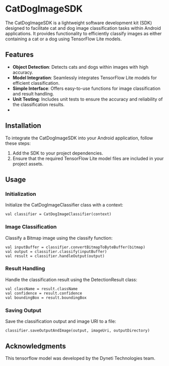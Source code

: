 # CatDogImageSDK

The CatDogImageSDK is a lightweight software development kit (SDK) designed to facilitate cat and dog image classification tasks within Android applications. It provides functionality to efficiently classify images as either containing a cat or a dog using TensorFlow Lite models.

## Features

- **Object Detection**: Detects cats and dogs within images with high accuracy.
- **Model Integration**: Seamlessly integrates TensorFlow Lite models for efficient classification.
- **Simple Interface**: Offers easy-to-use functions for image classification and result handling.
- **Unit Testing**: Includes unit tests to ensure the accuracy and reliability of the classification results.
- 
## Installation

To integrate the CatDogImageSDK into your Android application, follow these steps:

1. Add the SDK to your project dependencies.
2. Ensure that the required TensorFlow Lite model files are included in your project assets.

## Usage

### Initialization

Initialize the CatDogImageClassifier class with a context:

```
val classifier = CatDogImageClassifier(context)
```

### Image Classification
Classify a Bitmap image using the classify function:
```
val inputBuffer = classifier.convertBitmapToByteBuffer(bitmap)
val output = classifier.classify(inputBuffer)
val result = classifier.handleOutput(output)
```

### Result Handling
Handle the classification result using the DetectionResult class:
```
val className = result.className
val confidence = result.confidence
val boundingBox = result.boundingBox
```

### Saving Output
Save the classification output and image URI to a file:
```
classifier.saveOutputAndImage(output, imageUri, outputDirectory)
```

## Acknowledgments
This tensorflow model was developed by the Dyneti Technologies team.
